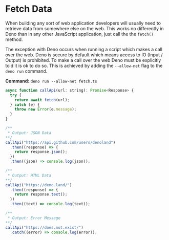 # Fetch Data

When building any sort of web application developers will usually need to
retrieve data from somewhere else on the web. This works no differently in Deno
than in any other JavaScript application, just call the the `fetch()` method.

The exception with Deno occurs when running a script which makes a call over the
web. Deno is secure by default which means access to IO (Input / Output) is
prohibited. To make a call over the web Deno must be explicitly told it is ok to
do so. This is achieved by adding the `--allow-net` flag to the `deno run`
command.

**Command:** `deno run --allow-net fetch.ts`

```js
async function callApi(url: string): Promise<Response> {
  try {
    return await fetch(url);
  } catch (e) {
    throw new Error(e.message);
  }
}

/**
 * Output: JSON Data
**/
callApi("https://api.github.com/users/denoland")
  .then((response) => {
    return response.json();
  })
  .then((json) => console.log(json));

/**
 * Output: HTML Data
**/
callApi("https://deno.land/")
  .then((response) => {
    return response.text();
  })
  .then((text) => console.log(text));

/**
 * Output: Error Message
**/
callApi("https://does.not.exist/")
  .catch((error) => console.log(error));
```

